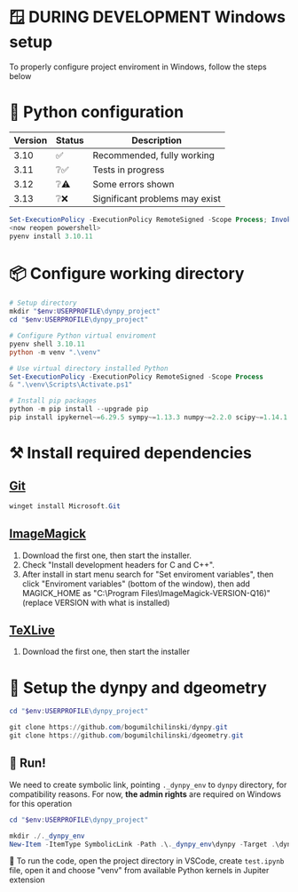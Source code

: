 # 🪟 **DURING DEVELOPMENT** Windows setup

To properly configure project enviroment in Windows, follow the steps below

# 🐍 Python configuration

| Version | Status | Description |
| --- | --- | --- |
| 3.10 | ✅ | Recommended, fully working |
| 3.11 | ❔✅ | Tests in progress |
| 3.12 | ❔⚠️ | Some errors shown |
| 3.13 | ❔❌ | Significant problems may exist |

```powershell
Set-ExecutionPolicy -ExecutionPolicy RemoteSigned -Scope Process; Invoke-Expression "& { $(Invoke-WebRequest -UseBasicParsing -Uri 'https://raw.githubusercontent.com/pyenv-win/pyenv-win/master/pyenv-win/install-pyenv-win.ps1').Content }"
<now reopen powershell>
pyenv install 3.10.11
```

# 📦 Configure working directory

```powershell
# Setup directory
mkdir "$env:USERPROFILE\dynpy_project"
cd "$env:USERPROFILE\dynpy_project"

# Configure Python virtual enviroment
pyenv shell 3.10.11
python -m venv ".\venv"

# Use virtual directory installed Python
Set-ExecutionPolicy -ExecutionPolicy RemoteSigned -Scope Process
& ".\venv\Scripts\Activate.ps1"

# Install pip packages
python -m pip install --upgrade pip
pip install ipykernel~=6.29.5 sympy~=1.13.3 numpy~=2.2.0 scipy~=1.14.1 pylatex~=1.4.2 pandas~=2.2.3 matplotlib~=3.10.0 pint~=0.24.4 wand~=0.6.13 PyGithub~=2.5.0
```

# ⚒️ Install required dependencies

## [Git](https://github.com/Microsoft/Git/releases)
```powershell
winget install Microsoft.Git
```

## [ImageMagick](https://imagemagick.org/script/download.php#windows)
1. Download the first one, then start the installer. <br> 
2. Check "Install development headers for C and C++". <br>
3. After install in start menu search for "Set enviroment variables", then click "Enviroment variables" (bottom of the window), then add MAGICK_HOME as "C:\Program Files\ImageMagick-VERSION-Q16)" (replace VERSION with what is installed)

## [TeXLive](https://www.tug.org/texlive/windows.html#install)
1. Download the first one, then start the installer

# 🐳 Setup the dynpy and dgeometry
```powershell
cd "$env:USERPROFILE\dynpy_project"

git clone https://github.com/bogumilchilinski/dynpy.git
git clone https://github.com/bogumilchilinski/dgeometry.git
```

## 🎉 Run!
We need to create symbolic link, pointing `._dynpy_env` to `dynpy` directory, for compatibility reasons. For now, **the admin rights** are required on Windows for this operation
```powershell
cd "$env:USERPROFILE\dynpy_project"

mkdir ./._dynpy_env
New-Item -ItemType SymbolicLink -Path .\._dynpy_env\dynpy -Target .\dynpy
```
👻 To run the code, open the project directory in VSCode, create `test.ipynb` file, open it and choose "venv" from available Python kernels in Jupiter extension